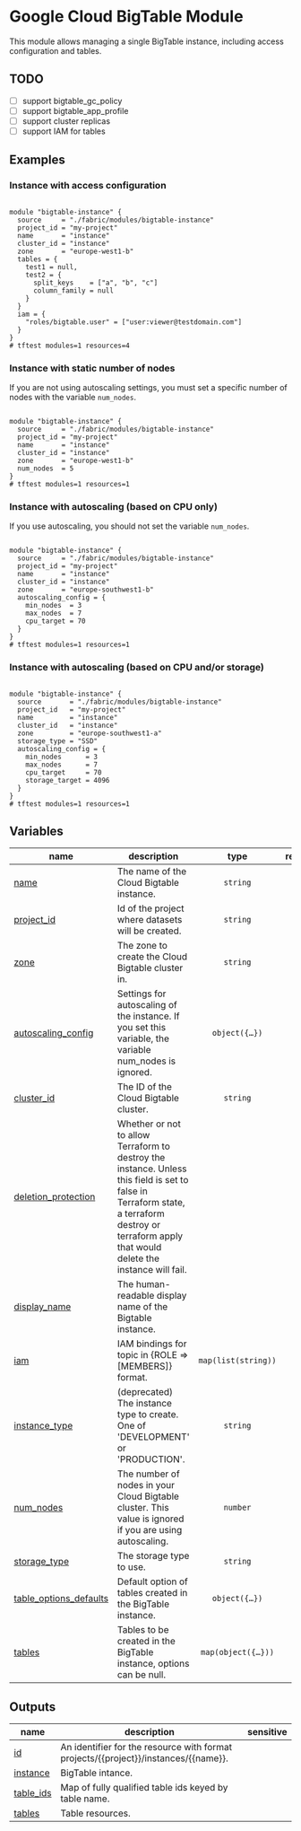 # Google Cloud BigTable Module

This module allows managing a single BigTable instance, including access configuration and tables.

## TODO

- [ ] support bigtable_gc_policy
- [ ] support bigtable_app_profile
- [ ] support cluster replicas
- [ ] support IAM for tables

## Examples

### Instance with access configuration

```hcl

module "bigtable-instance" {
  source     = "./fabric/modules/bigtable-instance"
  project_id = "my-project"
  name       = "instance"
  cluster_id = "instance"
  zone       = "europe-west1-b"
  tables = {
    test1 = null,
    test2 = {
      split_keys    = ["a", "b", "c"]
      column_family = null
    }
  }
  iam = {
    "roles/bigtable.user" = ["user:viewer@testdomain.com"]
  }
}
# tftest modules=1 resources=4
```

### Instance with static number of nodes

If you are not using autoscaling settings, you must set a specific number of nodes with the variable `num_nodes`.

```hcl

module "bigtable-instance" {
  source     = "./fabric/modules/bigtable-instance"
  project_id = "my-project"
  name       = "instance"
  cluster_id = "instance"
  zone       = "europe-west1-b"
  num_nodes  = 5
}
# tftest modules=1 resources=1
```

### Instance with autoscaling (based on CPU only)

If you use autoscaling, you should not set the variable `num_nodes`.

```hcl

module "bigtable-instance" {
  source     = "./fabric/modules/bigtable-instance"
  project_id = "my-project"
  name       = "instance"
  cluster_id = "instance"
  zone       = "europe-southwest1-b"
  autoscaling_config = {
    min_nodes  = 3
    max_nodes  = 7
    cpu_target = 70
  }
}
# tftest modules=1 resources=1
```

### Instance with autoscaling (based on CPU and/or storage)

```hcl

module "bigtable-instance" {
  source       = "./fabric/modules/bigtable-instance"
  project_id   = "my-project"
  name         = "instance"
  cluster_id   = "instance"
  zone         = "europe-southwest1-a"
  storage_type = "SSD"
  autoscaling_config = {
    min_nodes      = 3
    max_nodes      = 7
    cpu_target     = 70
    storage_target = 4096
  }
}
# tftest modules=1 resources=1
```
<!-- BEGIN TFDOC -->

## Variables

| name | description | type | required | default |
|---|---|:---:|:---:|:---:|
| [name](variables.tf#L56) | The name of the Cloud Bigtable instance. | <code>string</code> | ✓ |  |
| [project_id](variables.tf#L67) | Id of the project where datasets will be created. | <code>string</code> | ✓ |  |
| [zone](variables.tf#L99) | The zone to create the Cloud Bigtable cluster in. | <code>string</code> | ✓ |  |
| [autoscaling_config](variables.tf#L17) | Settings for autoscaling of the instance. If you set this variable, the variable num_nodes is ignored. | <code title="object&#40;&#123;&#10;  min_nodes      &#61; number&#10;  max_nodes      &#61; number&#10;  cpu_target     &#61; number,&#10;  storage_target &#61; optional&#40;number, null&#41;&#10;&#125;&#41;">object&#40;&#123;&#8230;&#125;&#41;</code> |  | <code>null</code> |
| [cluster_id](variables.tf#L28) | The ID of the Cloud Bigtable cluster. | <code>string</code> |  | <code>&#34;europe-west1&#34;</code> |
| [deletion_protection](variables.tf#L34) | Whether or not to allow Terraform to destroy the instance. Unless this field is set to false in Terraform state, a terraform destroy or terraform apply that would delete the instance will fail. | <code></code> |  | <code>true</code> |
| [display_name](variables.tf#L39) | The human-readable display name of the Bigtable instance. | <code></code> |  | <code>null</code> |
| [iam](variables.tf#L44) | IAM bindings for topic in {ROLE => [MEMBERS]} format. | <code>map&#40;list&#40;string&#41;&#41;</code> |  | <code>&#123;&#125;</code> |
| [instance_type](variables.tf#L50) | (deprecated) The instance type to create. One of 'DEVELOPMENT' or 'PRODUCTION'. | <code>string</code> |  | <code>null</code> |
| [num_nodes](variables.tf#L61) | The number of nodes in your Cloud Bigtable cluster. This value is ignored if you are using autoscaling. | <code>number</code> |  | <code>1</code> |
| [storage_type](variables.tf#L72) | The storage type to use. | <code>string</code> |  | <code>&#34;SSD&#34;</code> |
| [table_options_defaults](variables.tf#L78) | Default option of tables created in the BigTable instance. | <code title="object&#40;&#123;&#10;  split_keys    &#61; list&#40;string&#41;&#10;  column_family &#61; string&#10;&#125;&#41;">object&#40;&#123;&#8230;&#125;&#41;</code> |  | <code title="&#123;&#10;  split_keys    &#61; &#91;&#93;&#10;  column_family &#61; null&#10;&#125;">&#123;&#8230;&#125;</code> |
| [tables](variables.tf#L90) | Tables to be created in the BigTable instance, options can be null. | <code title="map&#40;object&#40;&#123;&#10;  split_keys    &#61; list&#40;string&#41;&#10;  column_family &#61; string&#10;&#125;&#41;&#41;">map&#40;object&#40;&#123;&#8230;&#125;&#41;&#41;</code> |  | <code>&#123;&#125;</code> |

## Outputs

| name | description | sensitive |
|---|---|:---:|
| [id](outputs.tf#L17) | An identifier for the resource with format projects/{{project}}/instances/{{name}}. |  |
| [instance](outputs.tf#L26) | BigTable intance. |  |
| [table_ids](outputs.tf#L35) | Map of fully qualified table ids keyed by table name. |  |
| [tables](outputs.tf#L40) | Table resources. |  |

<!-- END TFDOC -->
